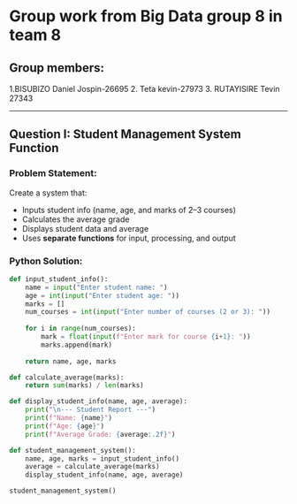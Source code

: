 # Group work from Big Data group 8 in team 8
## Group members:
1.BISUBIZO Daniel Jospin-26695
2. Teta kevin-27973
3. RUTAYISIRE Tevin 27343


---

## Question I: Student Management System Function

### Problem Statement:

Create a system that:
- Inputs student info (name, age, and marks of 2–3 courses)
- Calculates the average grade
- Displays student data and average
- Uses **separate functions** for input, processing, and output

### Python Solution:

```python
def input_student_info():
    name = input("Enter student name: ")
    age = int(input("Enter student age: "))
    marks = []
    num_courses = int(input("Enter number of courses (2 or 3): "))
    
    for i in range(num_courses):
        mark = float(input(f"Enter mark for course {i+1}: "))
        marks.append(mark)
    
    return name, age, marks

def calculate_average(marks):
    return sum(marks) / len(marks)

def display_student_info(name, age, average):
    print("\n--- Student Report ---")
    print(f"Name: {name}")
    print(f"Age: {age}")
    print(f"Average Grade: {average:.2f}")

def student_management_system():
    name, age, marks = input_student_info()
    average = calculate_average(marks)
    display_student_info(name, age, average)

student_management_system()
